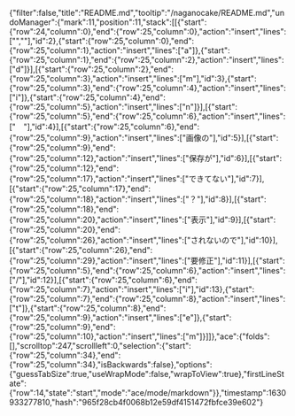 {"filter":false,"title":"README.md","tooltip":"/naganocake/README.md","undoManager":{"mark":11,"position":11,"stack":[[{"start":{"row":24,"column":0},"end":{"row":25,"column":0},"action":"insert","lines":["",""],"id":2},{"start":{"row":25,"column":0},"end":{"row":25,"column":1},"action":"insert","lines":["a"]},{"start":{"row":25,"column":1},"end":{"row":25,"column":2},"action":"insert","lines":["d"]}],[{"start":{"row":25,"column":2},"end":{"row":25,"column":3},"action":"insert","lines":["m"],"id":3},{"start":{"row":25,"column":3},"end":{"row":25,"column":4},"action":"insert","lines":["i"]},{"start":{"row":25,"column":4},"end":{"row":25,"column":5},"action":"insert","lines":["n"]}],[{"start":{"row":25,"column":5},"end":{"row":25,"column":6},"action":"insert","lines":["　"],"id":4}],[{"start":{"row":25,"column":6},"end":{"row":25,"column":9},"action":"insert","lines":["画像の"],"id":5}],[{"start":{"row":25,"column":9},"end":{"row":25,"column":12},"action":"insert","lines":["保存が"],"id":6}],[{"start":{"row":25,"column":12},"end":{"row":25,"column":17},"action":"insert","lines":["できてない"],"id":7}],[{"start":{"row":25,"column":17},"end":{"row":25,"column":18},"action":"insert","lines":["？"],"id":8}],[{"start":{"row":25,"column":18},"end":{"row":25,"column":20},"action":"insert","lines":["表示"],"id":9}],[{"start":{"row":25,"column":20},"end":{"row":25,"column":26},"action":"insert","lines":["されないので"],"id":10}],[{"start":{"row":25,"column":26},"end":{"row":25,"column":29},"action":"insert","lines":["要修正"],"id":11}],[{"start":{"row":25,"column":5},"end":{"row":25,"column":6},"action":"insert","lines":["/"],"id":12}],[{"start":{"row":25,"column":6},"end":{"row":25,"column":7},"action":"insert","lines":["i"],"id":13},{"start":{"row":25,"column":7},"end":{"row":25,"column":8},"action":"insert","lines":["t"]},{"start":{"row":25,"column":8},"end":{"row":25,"column":9},"action":"insert","lines":["e"]},{"start":{"row":25,"column":9},"end":{"row":25,"column":10},"action":"insert","lines":["m"]}]]},"ace":{"folds":[],"scrolltop":247,"scrollleft":0,"selection":{"start":{"row":25,"column":34},"end":{"row":25,"column":34},"isBackwards":false},"options":{"guessTabSize":true,"useWrapMode":false,"wrapToView":true},"firstLineState":{"row":14,"state":"start","mode":"ace/mode/markdown"}},"timestamp":1630933277810,"hash":"965f28cb4f0068b12e59df4151472fbfce39e602"}